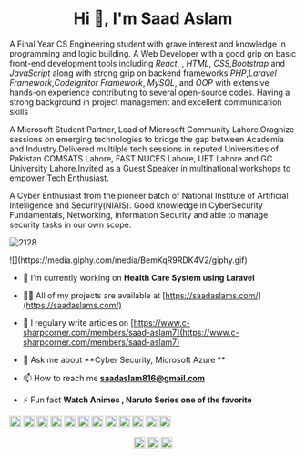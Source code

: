 <h1 align="center">Hi 👋, I'm Saad Aslam</h1>
 <p class="font-ram text-black-50 py-2 bio">
                                    A Final Year CS Engineering student with grave 
                                    interest and knowledge in programming and logic building. 
                                    A Web Developer with a good grip on 
                                    basic front-end development tools including <i>React</i>, 
                                    , <i>HTML</i>, <i>CSS</i>,<i>Bootstrap</i> and <i>JavaScript</i> along with strong grip on 
                                    backend frameworks <i>PHP</i>,<i>Laravel Framework</i>,<i>CodeIgnitor Framework</i>, <i>MySQL</i>, 
                                    and <i>OOP</i> with extensive hands-on experience 
                                    contributing to several open-source codes. Having a strong background in project 
                                    management and excellent communication skills</p>
                                <p class="font-ram text-black-50 py-2 bio">
                                    A Microsoft 
                                    Student Partner, Lead of Microsoft Community Lahore.Oragnize sessions on emerging technologies to
                                    bridge the gap between Academia and Industry.Delivered multilple tech sessions in reputed Universities 
                                    of Pakistan COMSATS Lahore, FAST NUCES Lahore, UET Lahore and GC University Lahore.Invited as a Guest Speaker
                                    in multinational workshops to empower Tech Enthusiast.
                                </p>
                                <p class="font-ram text-black-50 py-2 bio">
                                    A Cyber Enthusiast from the pioneer batch of National Institute of Artificial Intelligence and Security(NIAIS).
                                   Good knowledge in CyberSecurity Fundamentals, Networking, Information Security and able to manage security tasks
                                   in our own scope.
                                </p>
<p align="left"> <img src="https://komarev.com/ghpvc/?username=2128" alt="2128" /> </p>
![](https://media.giphy.com/media/BemKqR9RDK4V2/giphy.gif)

- 🔭 I’m currently working on **Health Care System using Laravel**

- 👨‍💻 All of my projects are available at [https://saadaslams.com/](https://saadaslams.com/)

- 📝 I regulary write articles on [https://www.c-sharpcorner.com/members/saad-aslam7](https://www.c-sharpcorner.com/members/saad-aslam7)

- 💬 Ask me about **Cyber Security, Microsoft Azure **

- 📫 How to reach me **saadaslam816@gmail.com**

- ⚡ Fun fact **Watch Animes , Naruto Series one of the favorite**

<p align="left"><img src="https://konpa.github.io/devicon/devicon.git/icons/vuejs/vuejs-original-wordmark.svg" alt="vuejs" width="20" height="20"/> <img src="https://konpa.github.io/devicon/devicon.git/icons/react/react-original-wordmark.svg" alt="react" width="20" height="20"/> <img src="https://konpa.github.io/devicon/devicon.git/icons/c/c-original.svg" alt="c" width="20" height="20"/> <img src="https://konpa.github.io/devicon/devicon.git/icons/cplusplus/cplusplus-original.svg" alt="cplusplus" width="20" height="20"/> <img src="https://konpa.github.io/devicon/devicon.git/icons/css3/css3-original-wordmark.svg" alt="css3" width="20" height="20"/> <img src="https://konpa.github.io/devicon/devicon.git/icons/java/java-original-wordmark.svg" alt="java" width="20" height="20"/> <img src="https://konpa.github.io/devicon/devicon.git/icons/javascript/javascript-original.svg" alt="javascript" width="20" height="20"/> <img src="https://konpa.github.io/devicon/devicon.git/icons/laravel/laravel-plain-wordmark.svg" alt="laravel" width="20" height="20"/> <img src="https://konpa.github.io/devicon/devicon.git/icons/mysql/mysql-original-wordmark.svg" alt="mysql" width="20" height="20"/> <img src="https://konpa.github.io/devicon/devicon.git/icons/php/php-original.svg" alt="php" width="20" height="20"/> <img src="https://konpa.github.io/devicon/devicon.git/icons/python/python-original-wordmark.svg" alt="python" width="20" height="20"/> <img src="https://konpa.github.io/devicon/devicon.git/icons/oracle/oracle-original.svg" alt="oracle" width="20" height="20"/></p><p align="center">
<a href="https://linkedin.com/in/saad-aslam-a83889152" target="blank"><img align="center" src="https://cdn.jsdelivr.net/npm/simple-icons@3.0.1/icons/linkedin.svg" alt="saad-aslam-a83889152" height="20" width="20" /></a>
<a href="https://fb.com/saad.aslam.7355" target="blank"><img align="center" src="https://cdn.jsdelivr.net/npm/simple-icons@3.0.1/icons/facebook.svg" alt="saad.aslam.7355" height="20" width="20" /></a>
<a href="https://instagram.com/saad.aslam43" target="blank"><img align="center" src="https://cdn.jsdelivr.net/npm/simple-icons@3.0.1/icons/instagram.svg" alt="saad.aslam43" height="20" width="20" /></a>
</p>
